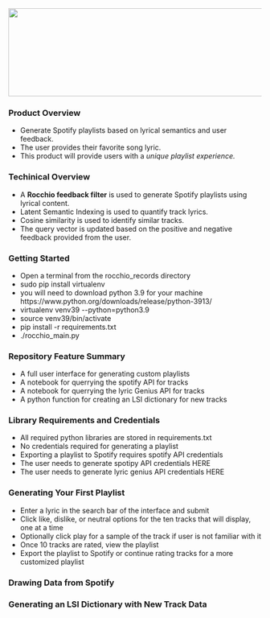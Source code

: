 
<img src="https://github.com/Cardoni15/napster_2/blob/main/application_data/rocchio_logo_4.png?raw=true" width="900" height="175" align="top">
<h3> Product Overview </h3>
<ul>
  <li>Generate Spotify playlists based on lyrical semantics and user feedback.</li> 
  <li>The user provides their favorite song lyric.</li>
  <li>This product will provide users with a <i>unique playlist experience.</i></li>
</ul>
<h3> Techinical Overview </h3>
<ul>
  <li>A <b>Rocchio feedback filter</b> is used to generate Spotify playlists using lyrical content.</li>
  <li>Latent Semantic Indexing is used to quantify track lyrics.</li>
  <li>Cosine similarity is used to identify similar tracks.</li> 
  <li>The query vector is updated based on the positive and negative feedback provided from the user.</li>
 </ul>
 
 <h3> Getting Started </h3>
 <ul>
  <li> Open a terminal from the rocchio_records directory </li>
  <li> sudo pip install virtualenv </li>
  <li> you will need to download python 3.9 for your machine https://www.python.org/downloads/release/python-3913/ </li>
  <li> virtualenv venv39 --python=python3.9 </li>
  <li> source venv39/bin/activate </li>
  <li> pip install -r requirements.txt </li>
  <li> ./rocchio_main.py </li>
 </ul>

<h3> Repository Feature Summary </h3>
<ul>
  <li> A full user interface for generating custom playlists</li>
  <li> A notebook for querrying the spotify API for tracks</li>
  <li> A notebook for querrying the lyric Genius API for tracks</li>
  <li> A python function for creating an LSI dictionary for new tracks</li>
 </ul>
<h3> Library Requirements and Credentials </h3>
<ul>
<li>All required python libraries are stored in requirements.txt</li>
<li>No credentials required for generating a playlist</li> 
<li>Exporting a playlist to Spotify requires spotify API credentials </li>
<li>The user needs to generate spotipy API credentials HERE </li>
<li>The user needs to generate lyric genius API credentials HERE </li>
</ul>
<h3> Generating Your First Playlist </h3>
<ul>
  <li>Enter a lyric in the search bar of the interface and submit</li>
  <li>Click like, dislike, or neutral options for the ten tracks that will display, one at a time</li>
  <li>Optionally click play for a sample of the track if user is not familiar with it</li>
  <li>Once 10 tracks are rated, view the playlist</li>
  <li>Export the playlist to Spotify or continue rating tracks for a more customized playlist</li>
</ul>
<h3> Drawing Data from Spotify </h3>

<h3> Generating an LSI Dictionary with New Track Data </h3>





